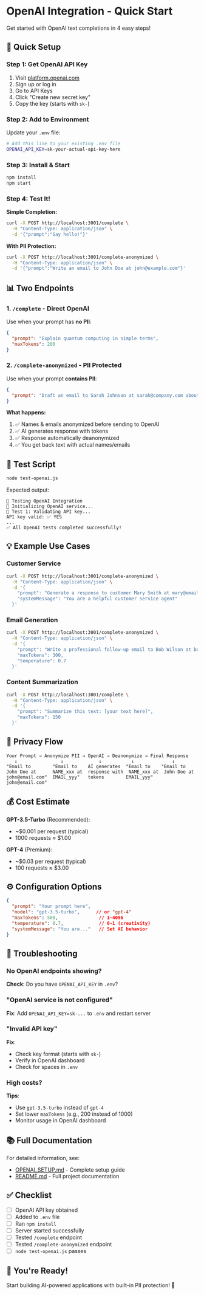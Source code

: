 # OpenAI Integration - Quick Start

Get started with OpenAI text completions in 4 easy steps!

## 🚀 Quick Setup

### Step 1: Get OpenAI API Key

1. Visit [platform.openai.com](https://platform.openai.com/)
2. Sign up or log in
3. Go to API Keys
4. Click "Create new secret key"
5. Copy the key (starts with `sk-`)

### Step 2: Add to Environment

Update your `.env` file:

```bash
# Add this line to your existing .env file
OPENAI_API_KEY=sk-your-actual-api-key-here
```

### Step 3: Install & Start

```bash
npm install
npm start
```

### Step 4: Test It!

**Simple Completion:**
```bash
curl -X POST http://localhost:3001/complete \
  -H "Content-Type: application/json" \
  -d '{"prompt":"Say hello!"}'
```

**With PII Protection:**
```bash
curl -X POST http://localhost:3001/complete-anonymized \
  -H "Content-Type: application/json" \
  -d '{"prompt":"Write an email to John Doe at john@example.com"}'
```

## 📊 Two Endpoints

### 1. `/complete` - Direct OpenAI

Use when your prompt has **no PII**:
```json
{
  "prompt": "Explain quantum computing in simple terms",
  "maxTokens": 200
}
```

### 2. `/complete-anonymized` - PII Protected

Use when your prompt **contains PII**:
```json
{
  "prompt": "Draft an email to Sarah Johnson at sarah@company.com about the meeting"
}
```

**What happens:**
1. ✅ Names & emails anonymized before sending to OpenAI
2. ✅ AI generates response with tokens  
3. ✅ Response automatically deanonymized
4. ✅ You get back text with actual names/emails

## 🧪 Test Script

```bash
node test-openai.js
```

Expected output:
```
🧪 Testing OpenAI Integration
📡 Initializing OpenAI service...
🔑 Test 1: Validating API key...
API key valid: ✅ YES
...
✅ All OpenAI tests completed successfully!
```

## 💡 Example Use Cases

### Customer Service
```bash
curl -X POST http://localhost:3001/complete-anonymized \
  -H "Content-Type: application/json" \
  -d '{
    "prompt": "Generate a response to customer Mary Smith at mary@email.com regarding order #12345",
    "systemMessage": "You are a helpful customer service agent"
  }'
```

### Email Generation
```bash
curl -X POST http://localhost:3001/complete-anonymized \
  -H "Content-Type: application/json" \
  -d '{
    "prompt": "Write a professional follow-up email to Bob Wilson at bob@company.com",
    "maxTokens": 300,
    "temperature": 0.7
  }'
```

### Content Summarization
```bash
curl -X POST http://localhost:3001/complete \
  -H "Content-Type: application/json" \
  -d '{
    "prompt": "Summarize this text: [your text here]",
    "maxTokens": 150
  }'
```

## 🔐 Privacy Flow

```
Your Prompt → Anonymize PII → OpenAI → Deanonymize → Final Response
   ↓                ↓             ↓           ↓              ↓
"Email to        "Email to    AI generates  "Email to    "Email to
John Doe at      NAME_xxx at  response with  NAME_xxx at  John Doe at
john@email.com"  EMAIL_yyy"   tokens        EMAIL_yyy"   john@email.com"
```

## 💰 Cost Estimate

**GPT-3.5-Turbo** (Recommended):
- ~$0.001 per request (typical)
- 1000 requests ≈ $1.00

**GPT-4** (Premium):
- ~$0.03 per request (typical)
- 100 requests ≈ $3.00

## ⚙️ Configuration Options

```json
{
  "prompt": "Your prompt here",
  "model": "gpt-3.5-turbo",      // or "gpt-4"
  "maxTokens": 500,               // 1-4096
  "temperature": 0.7,             // 0-1 (creativity)
  "systemMessage": "You are..."   // Set AI behavior
}
```

## 🐛 Troubleshooting

### No OpenAI endpoints showing?
**Check**: Do you have `OPENAI_API_KEY` in `.env`?

### "OpenAI service is not configured"
**Fix**: Add `OPENAI_API_KEY=sk-...` to `.env` and restart server

### "Invalid API key"
**Fix**: 
- Check key format (starts with `sk-`)
- Verify in OpenAI dashboard
- Check for spaces in `.env`

### High costs?
**Tips**:
- Use `gpt-3.5-turbo` instead of `gpt-4`
- Set lower `maxTokens` (e.g., 200 instead of 1000)
- Monitor usage in OpenAI dashboard

## 📚 Full Documentation

For detailed information, see:
- [OPENAI_SETUP.md](OPENAI_SETUP.md) - Complete setup guide
- [README.md](README.md) - Full project documentation

## ✅ Checklist

- [ ] OpenAI API key obtained
- [ ] Added to `.env` file
- [ ] Ran `npm install`
- [ ] Server started successfully
- [ ] Tested `/complete` endpoint
- [ ] Tested `/complete-anonymized` endpoint
- [ ] `node test-openai.js` passes

## 🎉 You're Ready!

Start building AI-powered applications with built-in PII protection! 🚀





